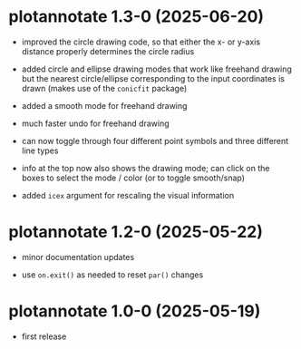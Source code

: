 # plotannotate 1.3-0 (2025-06-20)

- improved the circle drawing code, so that either the x- or y-axis distance properly determines the circle radius

- added circle and ellipse drawing modes that work like freehand drawing but the nearest circle/ellipse corresponding to the input coordinates is drawn (makes use of the `conicfit` package)

- added a smooth mode for freehand drawing

- much faster undo for freehand drawing

- can now toggle through four different point symbols and three different line types

- info at the top now also shows the drawing mode; can click on the boxes to select the mode / color (or to toggle smooth/snap)

- added `icex` argument for rescaling the visual information

# plotannotate 1.2-0 (2025-05-22)

- minor documentation updates

- use `on.exit()` as needed to reset `par()` changes

# plotannotate 1.0-0 (2025-05-19)

- first release
